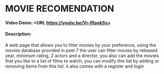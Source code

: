# MOVIE RECOMENDATION
#### Video Demo:  <URL https://youtu.be/Vr-IfIpokSs>
#### Description:
A web page that allows you to filter movies by your preference, using the movies database provided in pset 7 the user can filter movies by released year, mínimum rating, 2 actors and a director, you also can add the movies that you like to a list of films to watch, you can modify this list by adding or removing ítems from this list.
it also comes with a register and login